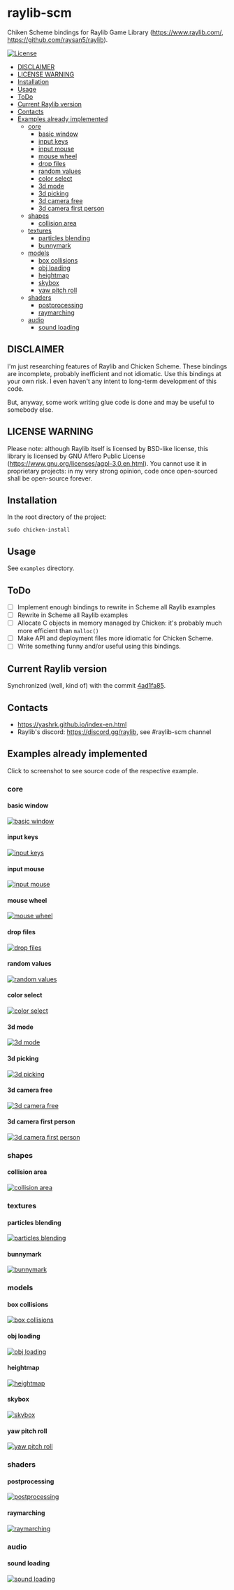 # raylib-scm

Chiken Scheme bindings for Raylib Game Library (https://www.raylib.com/, https://github.com/raysan5/raylib).

[![License](https://img.shields.io/github/license/yashrk/raylib-scm.svg?style=social)](LICENSE)

 * [DISCLAIMER](#disclaimer)
 * [LICENSE WARNING](#license-warning)
 * [Installation](#installation)
 * [Usage](#usage)
 * [ToDo](#todo)
 * [Current Raylib version](#current-raylib-version)
 * [Contacts](#contacts)
 * [Examples already implemented](#examples-already-implemented)
    * [core](#core)
       * [basic window](#basic-window)
       * [input keys](#input-keys)
       * [input mouse](#input-mouse)
       * [mouse wheel](#mouse-wheel)
       * [drop files](#drop-files)
       * [random values](#random-values)
       * [color select](#color-select)
       * [3d mode](#3d-mode)
       * [3d picking](#3d-picking)
       * [3d camera free](#3d-camera-free)
       * [3d camera first person](#3d-camera-first-person)
    * [shapes](#shapes)
       * [collision area](#collision-area)
    * [textures](#textures)
       * [particles blending](#particles-blending)
       * [bunnymark](#bunnymark)
    * [models](#models)
       * [box collisions](#box-collisions)
       * [obj loading](#obj-loading)
       * [heightmap](#heightmap)
       * [skybox](#skybox)
       * [yaw pitch roll](#yaw-pitch-roll)
    * [shaders](#shaders)
       * [postprocessing](#postprocessing)
       * [raymarching](#raymarching)
    * [audio](#audio)
       * [sound loading](#sound-loading)

## DISCLAIMER

I'm just researching features of Raylib and Chicken Scheme. These bindings are incomplete, probably inefficient and not idiomatic.  Use this bindings at your own risk. I even haven't any intent to long-term development of this code.

But, anyway, some work writing glue code is done and may be useful to somebody else.

## LICENSE WARNING

Please note: although Raylib itself is licensed by BSD-like license, this library is licensed by GNU Affero Public License (https://www.gnu.org/licenses/agpl-3.0.en.html). You cannot use it in proprietary projects: in my very strong opinion, code once open-sourced shall be open-source forever.

## Installation

In the root directory of the project:
```
sudo chicken-install
```

## Usage

See `examples` directory.

## ToDo

 - [ ] Implement enough bindings to rewrite in Scheme all Raylib examples
 - [ ] Rewrite in Scheme all Raylib examples
 - [ ] Allocate C objects in memory managed by Chicken: it's probably much more efficient than `malloc()`
 - [ ] Make API and deployment files more idiomatic for Chicken Scheme.
 - [ ] Write something funny and/or useful using this bindings.
 
## Current Raylib version

Synchronized (well, kind of) with the commit [4ad1fa85](https://github.com/raysan5/raylib/commit/4ad1fa85a4e118430b405cf7af4f2ae708716c91).
 
## Contacts
 
 - https://yashrk.github.io/index-en.html
 - Raylib's discord: https://discord.gg/raylib, see #raylib-scm channel

## Examples already implemented

Click to screenshot to see source code of the respective example.

### core

#### basic window
[![basic window](https://github.com/yashrk/raylib-scm/blob/master/examples/core/basic_window/basic_window.png)](https://github.com/yashrk/raylib-scm/tree/master/examples/core/basic_window)

#### input keys
[![input keys](https://github.com/yashrk/raylib-scm/blob/master/examples/core/input_keys/input_keys.png)](https://github.com/yashrk/raylib-scm/tree/master/examples/core/input_keys/)

#### input mouse
[![input mouse](https://github.com/yashrk/raylib-scm/blob/master/examples/core/input_mouse/input_mouse.png)](https://github.com/yashrk/raylib-scm/tree/master/examples/core/input_mouse/)

#### mouse wheel
[![mouse wheel](https://github.com/yashrk/raylib-scm/blob/master/examples/core/mouse_wheel/mouse_wheel.png)](https://github.com/yashrk/raylib-scm/tree/master/examples/core/mouse_wheel/)

#### drop files
[![drop files](https://github.com/yashrk/raylib-scm/blob/master/examples/core/drop_files/drop_files.png)](https://github.com/yashrk/raylib-scm/tree/master/examples/core/drop_files/)

#### random values
[![random values](https://github.com/yashrk/raylib-scm/blob/master/examples/core/random_values/random_values.png)](https://github.com/yashrk/raylib-scm/tree/master/examples/core/random_values/)

#### color select
[![color select](https://github.com/yashrk/raylib-scm/blob/master/examples/core/color_select/color_select.png)](https://github.com/yashrk/raylib-scm/tree/master/examples/core/color_select/)

#### 3d mode
[![3d mode](https://github.com/yashrk/raylib-scm/blob/master/examples/core/3d_mode/3d_mode.png)](https://github.com/yashrk/raylib-scm/tree/master/examples/core/3d_mode/)

#### 3d picking
[![3d picking](https://github.com/yashrk/raylib-scm/blob/master/examples/core/3d_picking/3d_picking.png)](https://github.com/yashrk/raylib-scm/tree/master/examples/core/3d_picking/)

#### 3d camera free
[![3d camera free](https://github.com/yashrk/raylib-scm/blob/master/examples/core/3d_camera_free/3d_camera_free.png)](https://github.com/yashrk/raylib-scm/tree/master/examples/core/3d_camera_free/)

#### 3d camera first person
[![3d camera first person](https://github.com/yashrk/raylib-scm/blob/master/examples/core/3d_camera_first_person/3d_camera_first_person.png)](https://github.com/yashrk/raylib-scm/tree/master/examples/core/3d_camera_first_person/)

### shapes

#### collision area
[![collision area](https://github.com/yashrk/raylib-scm/blob/master/examples/shapes/collision_area/collision_area.png)](https://github.com/yashrk/raylib-scm/tree/master/examples/shapes/collision_area/)

### textures

#### particles blending
[![particles blending](https://github.com/yashrk/raylib-scm/blob/master/examples/textures/particles_blending/particles_blending.png)](https://github.com/yashrk/raylib-scm/tree/master/examples/textures/particles_blending/)

#### bunnymark
[![bunnymark](https://github.com/yashrk/raylib-scm/blob/master/examples/textures/bunnymark/bunnymark.png)](https://github.com/yashrk/raylib-scm/tree/master/examples/textures/bunnymark/)

### models

#### box collisions
[![box collisions](https://github.com/yashrk/raylib-scm/blob/master/examples/models/box_collisions/box_collisions.png)](https://github.com/yashrk/raylib-scm/tree/master/examples/models/box_collisions/)

#### obj loading
[![obj loading](https://github.com/yashrk/raylib-scm/blob/master/examples/models/obj_loading/obj_loading.png)](https://github.com/yashrk/raylib-scm/tree/master/examples/models/obj_loading/)

#### heightmap
[![heightmap](https://github.com/yashrk/raylib-scm/blob/master/examples/models/heightmap/heightmap.png)](https://github.com/yashrk/raylib-scm/tree/master/examples/models/heightmap/)

#### skybox
[![skybox](https://github.com/yashrk/raylib-scm/blob/master/examples/models/skybox/skybox.png)](https://github.com/yashrk/raylib-scm/tree/master/examples/models/skybox/)

#### yaw pitch roll
[![yaw pitch roll](https://github.com/yashrk/raylib-scm/blob/master/examples/models/yaw_pitch_roll/yaw_pitch_roll.png)](https://github.com/yashrk/raylib-scm/tree/master/examples/models/yaw_pitch_roll/)

### shaders

#### postprocessing
[![postprocessing](https://github.com/yashrk/raylib-scm/blob/master/examples/shaders/postprocessing/postprocessing.png)](https://github.com/yashrk/raylib-scm/tree/master/examples/shaders/postprocessing)

#### raymarching
[![raymarching](https://github.com/yashrk/raylib-scm/blob/master/examples/shaders/raymarching/raymarching.png)](https://github.com/yashrk/raylib-scm/tree/master/examples/shaders/raymarching)

### audio

#### sound loading
[![sound loading](https://github.com/yashrk/raylib-scm/blob/master/examples/audio/sound_loading/sound_loading.png)](https://github.com/yashrk/raylib-scm/tree/master/examples/audio/sound_loading)
